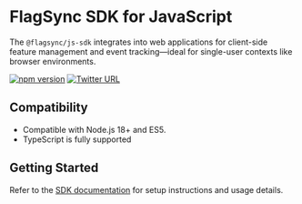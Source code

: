 # FlagSync SDK for JavaScript

The `@flagsync/js-sdk` integrates into web applications for client-side feature management and event tracking—ideal for single-user contexts like browser environments.

[![npm version](https://badge.fury.io/js/%40flagsync%2Fjs-sdk.svg)](https://badge.fury.io/js/%40flagsync%2Fjs-sdk)
[![Twitter URL](https://img.shields.io/twitter/url/https/twitter.com/flagsync.svg?style=social&label=Follow%20%40flagsync)](https://twitter.com/flagsync)

## Compatibility 

* Compatible with Node.js 18+ and ES5.
* TypeScript is fully supported

## Getting Started

Refer to the [SDK documentation](https://docs.flagsync.com/sdks-client-side/javascript) for setup instructions and usage details.
